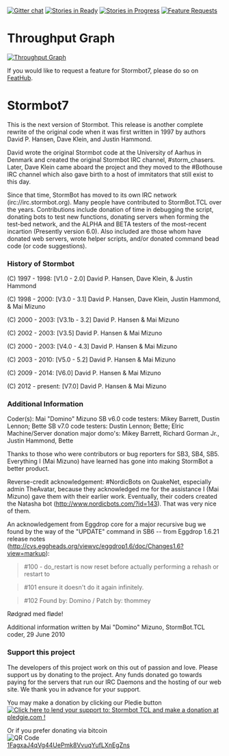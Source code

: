 [![Gitter chat][gitter-img]][gitter-url]
[![Stories in Ready][ready-img]][waffle]
[![Stories in Progress][progress-img]][waffle]
[![Feature Requests][feat-img]][feat-url]

[gitter-img]: https://img.shields.io/badge/Gitter-Join%20Chat%20%E2%86%92-1dce73.svg
[gitter-url]: https://gitter.im/StormbotTCL
[feat-img]: http://feathub.com/StormbotTCL/Stormbot7?format=svg
[feat-url]: http://feathub.com/StormbotTCL/Stormbot7
[waffle]: https://waffle.io/StormbotTCL/Stormbot7
[ready-img]: https://badge.waffle.io/StormbotTCL/Stormbot7.svg?label=ready&title=Ready
[progress-img]: https://badge.waffle.io/StormbotTCL/Stormbot7.svg?label=in+progress&title=In+Progress
[throughput-img]: https://graphs.waffle.io/StormbotTCL/Stormbot7/throughput.svg
[throughput-url]: https://waffle.io/StormbotTCL/Stormbot7/metrics

Throughput Graph
================
[![Throughput Graph][throughput-img]][throughput-url]

If you would like to request a feature for Stormbot7, please do so on [FeatHub](http://feathub.com/demonicpagan).

Stormbot7
=========

This is the next version of Stormbot. This release is another complete rewrite of the original code when it was first written in 1997 by authors David P. Hansen, Dave Klein, and Justin Hammond.

David wrote the original Stormbot code at the University of Aarhus in Denmark and created the original Stormbot IRC channel, #storm_chasers. Later, Dave Klein came aboard the project and they moved to the #Bothouse IRC channel which also gave birth to a host of immitators that still exist to this day.

Since that time, StormBot has moved to its own IRC network (irc://irc.stormbot.org). Many people have contributed to StormBot.TCL over the years. Contributions include donation of time in debugging the script, donating bots to test new functions, donating servers when forming the test-bed network, and the ALPHA and BETA testers of the most-recent incartion (Presently version 6.0). Also included are those whom have donated web servers, wrote helper scripts, and/or donated command bead code (or code suggestions).

### History of Stormbot

(C) 1997 - 1998: [V1.0 - 2.0] David P. Hansen, Dave Klein, & Justin Hammond

(C) 1998 - 2000: [V3.0 - 3.1] David P. Hansen, Dave Klein, Justin Hammond, & Mai Mizuno

(C) 2000 - 2003: [V3.1b - 3.2] David P. Hansen & Mai Mizuno

(C) 2002 - 2003: [V3.5] David P. Hansen & Mai Mizuno

(C) 2000 - 2003: [V4.0 - 4.3] David P. Hansen & Mai Mizuno

(C) 2003 - 2010: [V5.0 - 5.2] David P. Hansen & Mai Mizuno

(C) 2009 - 2014: [V6.0] David P. Hansen & Mai Mizuno

(C) 2012 - present: [V7.0] David P. Hansen & Mai Mizuno

### Additional Information

Coder(s): Mai "Domino" Mizuno
SB v6.0 code testers: Mikey Barrett, Dustin Lennon; Bette
SB v7.0 code testers: Dustin Lennon; Bette; Elric
Machine/Server donation major domo's: Mikey Barrett, Richard Gorman Jr., Justin Hammond, Bette

Thanks to those who were contributors or bug reporters for SB3, SB4, SB5. Everything I (Mai Mizuno) have learned has gone into making StormBot a better product.

Reverse-credit acknowledgement: #NordicBots on QuakeNet, especially admin TheAvatar, because they acknowledged me for the assistance I (Mai Mizuno) gave them with their earlier work. Eventually, their coders created the Natasha bot (http://www.nordicbots.com/?id=143). That was very nice of them.

An acknowledgement from Eggdrop core for a major recursive bug we found by the way of the "UPDATE" command in SB6 -- from Eggdrop 1.6.21 release notes (http://cvs.eggheads.org/viewvc/eggdrop1.6/doc/Changes1.6?view=markup):
> \#100 - do_restart is now reset before actually performing a rehash or restart to

> \#101 ensure it doesn't do it again infinitely.

> \#102 Found by: Domino / Patch by: thommey

Rødgrød med fløde!

Additional information written by Mai "Domino" Mizuno, StormBot.TCL coder, 29 June 2010

### Support this project
The developers of this project work on this out of passion and love. Please support us by donating to the project. Any funds donated go towards paying for the servers that run our IRC Daemons and the hosting of our web site. We thank you in advance for your support.

You may make a donation by clicking our Pledie button<br />
<a href='https://pledgie.com/campaigns/29259'><img alt='Click here to lend your support to: Stormbot TCL and make a donation at pledgie.com !' src='https://pledgie.com/campaigns/29259.png?skin_name=chrome' border='0' ></a>

Or if you prefer donating via bitcoin<br />
![QR Code](http://i.imgur.com/fEmOYDY.png)<br />
[1FagxaJ4qVg44UePmk8VvuqYufLXnEgZns](bitcoin:1FagxaJ4qVg44UePmk8VvuqYufLXnEgZns)
